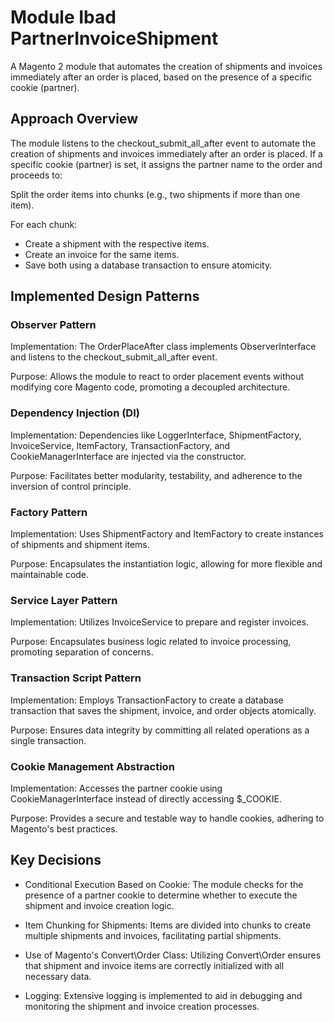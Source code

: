 # Module Ibad PartnerInvoiceShipment

A Magento 2 module that automates the creation of shipments and invoices immediately after an order is placed, based on the presence of a specific cookie (partner).​

## Approach Overview
The module listens to the checkout_submit_all_after event to automate the creation of shipments and invoices immediately after an order is placed. If a specific cookie (partner) is set, it assigns the partner name to the order and proceeds to:​

Split the order items into chunks (e.g., two shipments if more than one item).​

For each chunk:

- Create a shipment with the respective items.​
- Create an invoice for the same items.​
- Save both using a database transaction to ensure atomicity.​

## Implemented Design Patterns
### Observer Pattern

Implementation: The OrderPlaceAfter class implements ObserverInterface and listens to the checkout_submit_all_after event.​

Purpose: Allows the module to react to order placement events without modifying core Magento code, promoting a decoupled architecture.​

### Dependency Injection (DI)

Implementation: Dependencies like LoggerInterface, ShipmentFactory, InvoiceService, ItemFactory, TransactionFactory, and CookieManagerInterface are injected via the constructor.​

Purpose: Facilitates better modularity, testability, and adherence to the inversion of control principle.​

### Factory Pattern

Implementation: Uses ShipmentFactory and ItemFactory to create instances of shipments and shipment items.​

Purpose: Encapsulates the instantiation logic, allowing for more flexible and maintainable code.​

### Service Layer Pattern

Implementation: Utilizes InvoiceService to prepare and register invoices.​

Purpose: Encapsulates business logic related to invoice processing, promoting separation of concerns.​

### Transaction Script Pattern

Implementation: Employs TransactionFactory to create a database transaction that saves the shipment, invoice, and order objects atomically.​

Purpose: Ensures data integrity by committing all related operations as a single transaction.​

### Cookie Management Abstraction

Implementation: Accesses the partner cookie using CookieManagerInterface instead of directly accessing $_COOKIE.​

Purpose: Provides a secure and testable way to handle cookies, adhering to Magento's best practices.​

## Key Decisions
- Conditional Execution Based on Cookie: The module checks for the presence of a partner cookie to determine whether to execute the shipment and invoice creation logic.​
  
- Item Chunking for Shipments: Items are divided into chunks to create multiple shipments and invoices, facilitating partial shipments.​
  
- Use of Magento's Convert\Order Class: Utilizing Convert\Order ensures that shipment and invoice items are correctly initialized with all necessary data.​

- Logging: Extensive logging is implemented to aid in debugging and monitoring the shipment and invoice creation processes.​
